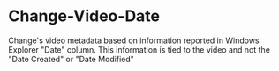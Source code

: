 # Change-Video-Date
Change's video metadata based on information reported in Windows Explorer "Date" column.  This information is tied to the video and not the  "Date Created" or "Date Modified"
